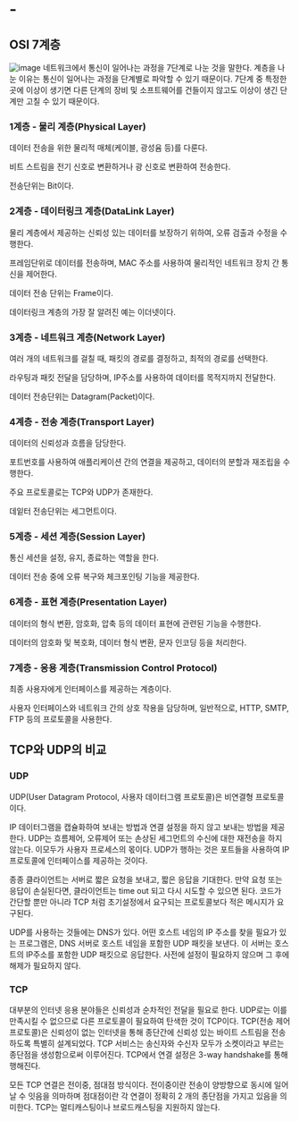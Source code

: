 # -
## OSI 7계층
![image](https://github.com/user-attachments/assets/d7a6e39c-8eeb-495c-b92f-2df4f7cbcc78)
네트워크에서 통신이 일어나는 과정을 7단계로 나눈 것을 말한다. 계층을 나눈 이유는 통신이 일어나는 과정을 단계별로 파악할 수 있기 때문이다. 7단계 중 특정한 곳에 이상이 생기면 다른 단계의 장비 및 소프트웨어를 건들이지 않고도 이상이 생긴 단계만 고칠 수 있기 때문이다.

### 1계층 - 물리 계층(Physical Layer)
데이터 전송을 위한 물리적 매체(케이블, 광성윰 등)를 다룬다.

비트 스트림을 전기 신호로 변환하거나 광 신호로 변환하여 전송한다.

전송단위는 Bit이다.

### 2계층 - 데이터링크 계층(DataLink Layer)
물리 계층에서 제공하는 신뢰성 있는 데이터를 보장하기 위하여, 오류 검출과 수정을 수행한다.

프레임단위로 데이터를 전송하며, MAC 주소를 사용하여 물리적인 네트워크 장치 간 통신을 제어한다.

데이터 전송 단위는 Frame이다.

데이터링크 계층의 가장 잘 알려진 예는 이더넷이다.

### 3계층 - 네트워크 계층(Network Layer)
여러 개의 네트워크를 걸칠 때, 패킷의 경로를 결정하고, 최적의 경로를 선택한다.

라우팅과 패킷 전달을 담당하며, IP주소를 사용하여 데이터를 목적지까지 전달한다.

데이터 전송단위는 Datagram(Packet)이다.

### 4계층 - 전송 계층(Transport Layer)
데이터의 신뢰성과 흐름을 담당한다.

포트번호를 사용하여 애플리케이션 간의 연결을 제공하고, 데이터의 분할과 재조립을 수행한다.

주요 프로토콜로는 TCP와 UDP가 존재한다.

데잍터 전송단위는 세그먼트이다.

### 5계층 - 세션 계층(Session Layer)
통신 세션을 설정, 유지, 종료하는 역할을 한다.

데이터 전송 중에 오류 복구와 체크포인팅 기능을 제공한다.

### 6계층 - 표현 계층(Presentation Layer)
데이터의 형식 변환, 암호화, 압축 등의 데이터 표현에 관련된 기능을 수행한다.

데이터의 암호화 및 복호화, 데이터 형식 변환, 문자 인코딩 등을 처리한다.

### 7계층 - 응용 계층(Transmission Control Protocol)
최종 사용자에게 인터페이스를 제공하는 계층이다.

사용자 인터페이스와 네트워크 간의 상호 작용을 담당하며, 일반적으로, HTTP, SMTP, FTP 등의 프로토콜을 사용한다.

## TCP와 UDP의 비교
### UDP
UDP(User Datagram Protocol, 사용자 데이터그램 프로토콜)은 비연결형 프로토콜이다.

IP 데이터그램을 캡슐화하여 보내는 방법과 연결 설정을 하지 않고 보내는 방법을 제공한다. UDP는 흐름제어, 오류제어 또는 손상된 세그먼트의 수신에 대한 재전송을 하지 않는다. 이모두가 사용자 프로세스의 몫이다. UDP가 행하는 것은 포트들을 사용하여 IP 프로토콜에 인터페이스를 제공하는 것이다.

종종 클라이언트는 서버로 짧은 요청을 보내고, 짧은 응답을 기대한다. 만약 요청 또는 응답이 손실된다면, 클라이언트는 time out 되고 다시 시도할 수 있으면 된다. 코드가 간단할 뿐만 아니라 TCP 처럼 초기설정에서 요구되는 프로토콜보다 적은 메시지가 요구된다.

UDP를 사용하는 것들에는 DNS가 있다. 어떤 호스트 네임의 IP 주소를 찾을 필요가 있는 프로그램은, DNS 서버로 호스트 네임을 포함한 UDP 패킷을 보낸다. 이 서버는 호스트의 IP주소를 포함한 UDP 패킷으로 응답한다. 사전에 설정이 필요하지 않으며 그 후에 해제가 필요하지 않다.

### TCP
대부분의 인터넷 응용 분야들은 신뢰성과 순차적인 전달을 필요로 한다. UDP로는 이를 만족시킬 수 없으므로 다른 프로토콜이 필요하여 탄색한 것이 TCP이다.
TCP(전송 제어 프로토콜)은 신뢰성이 없는 인터넷을 통해 종단간에 신뢰성 있는 바이트 스트림을 전송하도록 특별히 설계되었다. TCP 서비스는 송신자와 수신자 모두가 소켓이라고 부르는 종단점을 생성함으로써 이루어진다. TCP에서 연결 설정은 3-way handshake를 통해 행해진다.

모든 TCP 연결은 전이중, 점대점 방식이다. 전이중이란 전송이 양방향으로 동시에 일어날 수 잇음을 의마하며 점대점이란 각 연결이 정확히 2 개의 종단점을 가지고 있음을 의미한다. TCP는 멀티캐스팅이나 브로드캐스팅을 지원하지 않는다.

